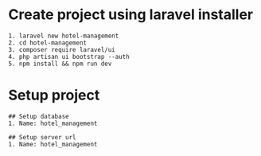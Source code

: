 # Create project using laravel installer
    1. laravel new hotel-management
    2. cd hotel-management
    3. composer require laravel/ui
    4. php artisan ui bootstrap --auth
    5. npm install && npm run dev
# Setup project
    ## Setup database
    1. Name: hotel_management

    ## Setup server url
    1. Name: hotel_management
